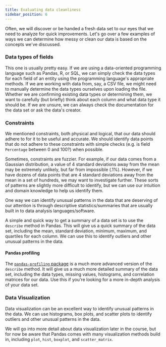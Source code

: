 ```yaml
---
title: Evaluating data cleanliness
sidebar_position: 6
---
```


Often, we will discover or be handed a fresh data set to our eyes that we need to analyze for quick improvements. Let's go over a few examples of ways we can determine how messy or clean our data is based on the concepts we've discussed.

### Data types of fields

This one is usually pretty easy. If we are using a data-oriented programming language such as Pandas, R, or SQL, we can simply check the data types for each field of an entity using the programming language's appropriate methods. If we are working with data from, say, a CSV file, we might need to manually determine the data types ourselves upon loading the file. Whether we are confirming existing data types or determining them, we want to carefully (but briefly) think about each column and what data type it should be. If we are unsure, we can always check the documentation for the data set or ask the data's creator.

### Constraints

We mentioned constraints, both physical and logical, that our data should adhere to for it to be useful and accurate. We should identify data points that do not adhere to these constraints with simple checks (e.g. is field `Percentage` between 0 and 100?) when possible. 

Sometimes, constraints are fuzzier. For example, if our data comes from a Gaussian distribution, a value of 4 standard deviations away from the mean may be extremely unlikely, but far from impossible (.1%). However, if we have dozens of data points that are 4 standard deviations away from the mean in a set of hundreds, we may want to investigate further. These sorts of patterns are slightly more difficult to identify, but we can use our intuition and domain knowledge to help us identify them.

One way we can identify unusual patterns in the data that are deserving of our attention is through descriptive statistics/summaries that are usually built in to data analysis languages/software.

A simple and quick way to get a summary of a data set is to use the `describe` method in Pandas. This will give us a quick summary of the data set, including the mean, standard deviation, minimum, maximum, and quartiles for each column. We can use this to identify outliers and other unusual patterns in the data.

#### Pandas profiling

The [`pandas-profiling` package](https://pandas-profiling.ydata.ai/docs/master/index.html) is a much more advanced version of the `describe` method. It will give us a much more detailed summary of the data set, including the data types, missing values, histograms, and correlation matrices for our data. Use this if you're looking for a more in-depth analysis of your data set.

### Data Visualization

Data visualization can be an excellent way to identify unusual patterns in the data. We can use histograms, box plots, and scatter plots to identify outliers and other unusual patterns in the data. 

We will go into more detail about data visualization later in the course, but for now be aware that Pandas comes with many visualization methods build in, including `plot`, `hist`, `boxplot`, and `scatter_matrix`.